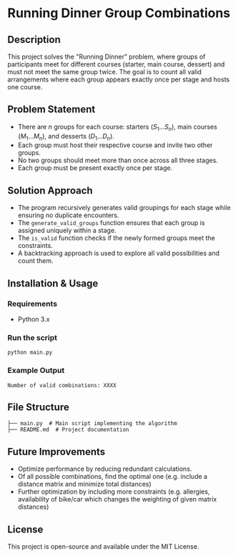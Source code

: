 # Running Dinner Group Combinations

## Description
This project solves the "Running Dinner" problem, where groups of participants meet for different courses (starter, main course, dessert) and must not meet the same group twice. The goal is to count all valid arrangements where each group appears exactly once per stage and hosts one course.

## Problem Statement
- There are $n$ groups for each course: starters $(S_1 ... S_n)$, main courses $(M_1 ... M_n)$, and desserts $(D_1 ... D_n)$.
- Each group must host their respective course and invite two other groups.
- No two groups should meet more than once across all three stages.
- Each group must be present exactly once per stage.

## Solution Approach
- The program recursively generates valid groupings for each stage while ensuring no duplicate encounters.
- The `generate_valid_groups` function ensures that each group is assigned uniquely within a stage.
- The `is_valid` function checks if the newly formed groups meet the constraints.
- A backtracking approach is used to explore all valid possibilities and count them.

## Installation & Usage
### Requirements
- Python 3.x

### Run the script
```
python main.py
```

### Example Output
```
Number of valid combinations: XXXX
```

## File Structure
```
├── main.py  # Main script implementing the algorithm
├── README.md  # Project documentation
```

## Future Improvements
- Optimize performance by reducing redundant calculations.
- Of all possible combinations, find the optimal one (e.g. include a distance matrix and minimize total distances)
- Further optimization by including more constraints (e.g. allergies, availability of bike/car which changes the weighting of given matrix distances)

## License
This project is open-source and available under the MIT License.

